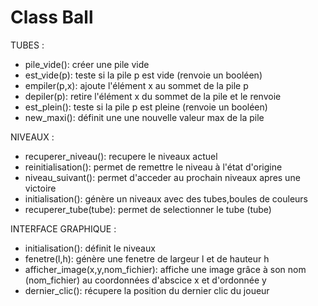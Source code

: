 # Class Ball 
TUBES :
- pile_vide(): créer une pile vide
- est_vide(p): teste si la pile p est vide (renvoie un booléen)
- empiler(p,x): ajoute l'élément x au sommet de la pile p
- depiler(p): retire l'élément x du sommet de la pile et le renvoie
- est_plein(): teste si la pile p est pleine (renvoie un booléen)
- new_maxi(): définit une une nouvelle valeur max de la pile 


NIVEAUX :
- recuperer_niveau(): recupere le niveaux actuel 
- reinitialisation(): permet de remettre le niveau à l'état d'origine
- niveau_suivant(): permet d'acceder au prochain niveaux apres une victoire 
- initialisation(): génère un niveaux avec des tubes,boules de couleurs
- recuperer_tube(tube): permet de selectionner le tube (tube)


INTERFACE GRAPHIQUE :
- initialisation(): définit le niveaux
- fenetre(l,h): génère une fenetre de largeur l et de hauteur h
- afficher_image(x,y,nom_fichier): affiche une image grâce à son nom (nom_fichier) au coordonnées d'abscice x et d'ordonnée y 
- dernier_clic(): récupere la position du dernier clic du joueur
